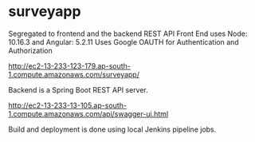 # surveyapp

Segregated to frontend and the backend REST API 
Front End uses Node: 10.16.3 and Angular: 5.2.11
Uses Google OAUTH for Authentication and Authorization

http://ec2-13-233-123-179.ap-south-1.compute.amazonaws.com/surveyapp/

Backend is a Spring Boot REST API server.

http://ec2-13-233-13-105.ap-south-1.compute.amazonaws.com/api/swagger-ui.html

Build and deployment is done using local Jenkins pipeline jobs.
